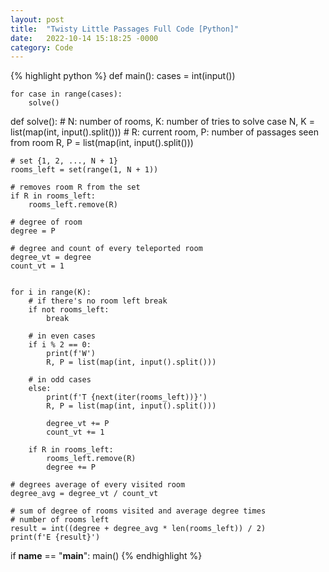 ```yaml
---
layout: post
title:  "Twisty Little Passages Full Code [Python]"
date:   2022-10-14 15:18:25 -0000
category: Code
---
```


{% highlight python %}
def main():
    cases = int(input())

    for case in range(cases):
        solve()

def solve():
    # N: number of rooms, K: number of tries to solve case
    N, K = list(map(int, input().split()))
    # R: current room, P: number of passages seen from room
    R, P = list(map(int, input().split()))
    
    # set {1, 2, ..., N + 1}
    rooms_left = set(range(1, N + 1))

    # removes room R from the set
    if R in rooms_left:
        rooms_left.remove(R)

    # degree of room
    degree = P

    # degree and count of every teleported room
    degree_vt = degree
    count_vt = 1


    for i in range(K):
        # if there's no room left break
        if not rooms_left:
            break

        # in even cases
        if i % 2 == 0:
            print(f'W')
            R, P = list(map(int, input().split()))

        # in odd cases
        else:
            print(f'T {next(iter(rooms_left))}')
            R, P = list(map(int, input().split()))

            degree_vt += P
            count_vt += 1

        if R in rooms_left:
            rooms_left.remove(R)
            degree += P
    
    # degrees average of every visited room
    degree_avg = degree_vt / count_vt

    # sum of degree of rooms visited and average degree times
    # number of rooms left
    result = int((degree + degree_avg * len(rooms_left)) / 2)
    print(f'E {result}')

if __name__ == "__main__":
    main()
{% endhighlight %}